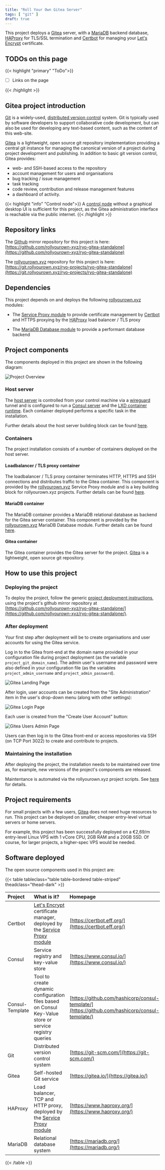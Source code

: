```yaml
---
title: "Roll Your Own Gitea Server"
tags: [ "git" ]
draft: true
---
```


This project deploys a [Gitea](https://gitea.io/) server, with a [MariaDB](https://mariadb.org/) backend database, [HAProxy](https://www.haproxy.org/) for TLS/SSL termination and [Certbot](https://certbot.eff.org/) for managing your [Let's Encrypt](https://letsencrypt.org/) certificate.

<!--more-->

## TODOs on this page

{{< highlight "primary" "ToDo">}}

- [ ] Links on the page

{{< /highlight >}}

## Gitea project introduction

[Git](https://git-scm.com/) is a widely-used, [distributed version control](https://en.wikipedia.org/wiki/Distributed_version_control) system. Git is typically used by software developers to support collaborative code development, but can also be used for developing any text-based content, such as the content of this web-site.

[Gitea](https://gitea.io/) is a lightweight, open source git repository implementation providing a central git instance for managing the canonical version of a project during project development and publishing. In addition to basic git version control, Gitea provides:

- web- and SSH-based access to the repository
- account management for users and organisations
- bug tracking / issue management
- task tracking
- code review, contribution and release management features
- a dashboard of activity.

{{< highlight "info" "Control node">}}
A [control node](/rollyourown/projects/control_node/) without a graphical desktop UI is sufficient for this project, as the Gitea administration interface is reachable via the public internet.
{{< /highlight >}}

## Repository links

The [Github](https://github.com/) mirror repository for this project is here: [https://github.com/rollyourown-xyz/ryo-gitea-standalone](https://github.com/rollyourown-xyz/ryo-gitea-standalone)

The [rollyourown.xyz](https://rollyourown.xyz/) repository for this project is here: [https://git.rollyourown.xyz/ryo-projects/ryo-gitea-standalone](https://git.rollyourown.xyz/ryo-projects/ryo-gitea-standalone)

## Dependencies

This project depends on and deploys the following [rollyourown.xyz](https://rollyourown.xyz) modules:

- The [Service Proxy module](/rollyourown/project_modules/ryo-service-proxy/) to provide certificate management by [Certbot](https://certbot.eff.org/) and HTTPS proxying by the [HAProxy](https://www.haproxy.org/) load balancer / TLS proxy

- The [MariaDB Database module](/rollyourown/project_modules/ryo-mariadb) to provide a performant database backend

## Project components

The components deployed in this project are shown in the following diagram:

![Project Overview](Project_Overview.svg)

### Host server

The [host server](/rollyourown/projects/host_server/) is controlled from your control machine via a [wireguard](https://www.wireguard.com/) tunnel and is configured to run a [Consul server](https://www.consul.io/) and the [LXD container runtime](https://linuxcontainers.org/lxd/). Each container deployed performs a specific task in the installation.

Further details about the host server building block can be found [here](/rollyourown/projects/host_server/).

### Containers

The project installation consists of a number of containers deployed on the host server.

#### Loadbalancer / TLS proxy container

The loadbalancer / TLS proxy container terminates HTTP, HTTPS and SSH connections and distributes traffic to the Gitea container. This component is provided by the [rollyourown.xyz](https://rollyourown.xyz) Service Proxy module and is a key building block for rollyourown.xyz projects. Further details can be found [here](/rollyourown/project_modules/ryo-service-proxy/).

#### MariaDB container

The MariaDB container provides a MariaDB relational database as backend for the Gitea server container. This component is provided by the [rollyourown.xyz](https://rollyourown.xyz) MariaDB Database module. Further details can be found [here](/rollyourown/project_modules/ryo-mariadb).

#### Gitea container

The Gitea container provides the Gitea server for the project. [Gitea](https://gitea.io/) is a lightweight, open source git repository.

## How to use this project

### Deploying the project

To deploy the project, follow the generic [project deployment instructions](/rollyourown/projects/how_to_deploy/), using the project's github mirror repository at [https://github.com/rollyourown-xyz/ryo-gitea-standalone/](https://github.com/rollyourown-xyz/ryo-gitea-standalone/).

### After deployment

Your first step after deployment will be to create organisations and user accounts for using the Gitea service.

Log in to the Gitea front-end at the domain name provided in your configuration file during project deployment (as the variable `project_git_domain_name`). The admin user's username and password were also defined in your configuration file (as the variables `project_admin_username` and `project_admin_password`).

![Gitea Landing Page](Gitea_Landing_Page_1200.png)

After login, user accounts can be created from the "Site Administration" item in the user's drop-down menu (along with other settings):

![Gitea Login Page](Gitea_Login_Page_1200.png)

Each user is created from the "Create User Account" button:

![Gitea Users Admin Page](Gitea_Users_1200.png)

Users can then log in to the Gitea front-end or access repositories via SSH (on TCP Port 3022) to create and contribute to projects.

### Maintaining the installation

After deploying the project, the installation needs to be maintained over time as, for example, new versions of the project's components are released.

Maintentance is automated via the rollyourown.xyz project scripts. See [here](/rollyourown/projects/how_to_maintain/) for details.

## Project requirements

For small projects with a few users, [Gitea](https://gitea.io/) does not need huge resources to run. This project can be deployed on smaller, cheaper entry-level virtual servers or home servers.

For example, this project has been successfully deployed on a €2,69/m entry-level Linux VPS with 1 vCore CPU, 2GB RAM and a 20GB SSD. Of course, for larger projects, a higher-spec VPS would be needed.

## Software deployed

The open source components used in this project are:

{{< table tableclass="table table-bordered table-striped" theadclass="thead-dark" >}}

| Project | What is it? | Homepage | License |
| :------ | :---------- | :------- | :------ |
| Certbot | [Let's Encrypt](https://letsencrypt.org/) certificate manager, deployed by the [Service Proxy module](/rollyourown/project_modules/ryo-service-proxy/) | [https://certbot.eff.org/](https://certbot.eff.org/) | [Apache 2.0](https://raw.githubusercontent.com/certbot/certbot/master/LICENSE.txt) |
| Consul | Service registry and key-value store | [https://www.consul.io/](https://www.consul.io/) | [Mozilla Public License 2.0](https://github.com/hashicorp/consul/blob/master/LICENSE) |
| Consul-Template | Tool to create dynamic configuration files based on Consul Key-Value store or service registry queries | [https://github.com/hashicorp/consul-template/](https://github.com/hashicorp/consul-template/) | [Mozilla Public License 2.0](https://github.com/hashicorp/consul-template/blob/master/LICENSE) |
| Git | Distributed version control system | [https://git-scm.com/](https://git-scm.com/) | [GPL v2](https://github.com/git/git/blob/master/COPYING) |
| Gitea | Self-hosted Git service | [https://gitea.io/](https://gitea.io/) | [MIT](https://github.com/go-gitea/gitea/blob/main/LICENSE) |
| HAProxy | Load balancer, TCP and HTTP proxy, deployed by the [Service Proxy module](/rollyourown/project_modules/ryo-service-proxy/) | [https://www.haproxy.org/](https://www.haproxy.org/) | [GPL / LGPL](https://github.com/haproxy/haproxy/blob/master/LICENSE) |
| MariaDB | Relational database system | [https://mariadb.org/](https://mariadb.org/) | [GPL v2 / LGPL](https://mariadb.com/kb/en/mariadb-license/) |

{{< /table >}}
